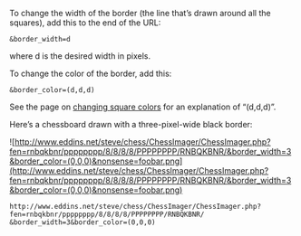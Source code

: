 To change the width of the border (the line that’s drawn around all the squares), add this to the end of the URL:

```
&border_width=d
```

where d is the desired width in pixels.

To change the color of the border, add this:

```
&border_color=(d,d,d)
```

See the page on [changing square colors](SquareColors.md) for an explanation of “(d,d,d)”.

Here’s a chessboard drawn with a three-pixel-wide black border:

![http://www.eddins.net/steve/chess/ChessImager/ChessImager.php?fen=rnbqkbnr/pppppppp/8/8/8/8/PPPPPPPP/RNBQKBNR/&border_width=3&border_color=(0,0,0)&nonsense=foobar.png](http://www.eddins.net/steve/chess/ChessImager/ChessImager.php?fen=rnbqkbnr/pppppppp/8/8/8/8/PPPPPPPP/RNBQKBNR/&border_width=3&border_color=(0,0,0)&nonsense=foobar.png)

```
http://www.eddins.net/steve/chess/ChessImager/ChessImager.php?
fen=rnbqkbnr/pppppppp/8/8/8/8/PPPPPPPP/RNBQKBNR/
&border_width=3&border_color=(0,0,0)
```